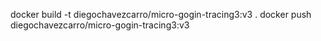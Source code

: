 docker build -t diegochavezcarro/micro-gogin-tracing3:v3 .
docker push diegochavezcarro/micro-gogin-tracing3:v3